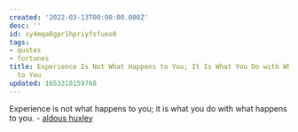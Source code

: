 ```yaml
---
created: '2022-03-13T00:00:00.000Z'
desc: ''
id: sy4mqa8gpr1hpriyfsfueo0
tags:
- quotes
- fortunes
title: Experience Is Not What Happens to You; It Is What You Do with What Happens
  to You
updated: 1653318159768
---
```

   
Experience is not what happens to you; it is what you do with what happens to you. - [aldous huxley](../../resources/people/aldous%20huxley.md)